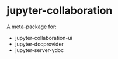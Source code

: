 # jupyter-collaboration

A meta-package for:
- jupyter-collaboration-ui
- jupyter-docprovider
- jupyter-server-ydoc
